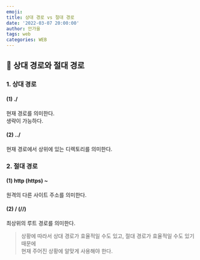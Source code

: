 ```yaml
---
emoji:
title: 상대 경로 vs 절대 경로
date: '2022-03-07 20:00:00'
author: 안가을
tags: web
categories: WEB
---
```


## 💙 상대 경로와 절대 경로

### 1. 상대 경로

#### (1) ./

현재 경로를 의미한다.<br />
생략이 가능하다.

#### (2) ../

현재 경로에서 상위에 있는 디렉토리를 의미한다.

### 2. 절대 경로

#### (1) http (https) ~

원격의 다른 사이트 주소를 의미한다.

#### (2) / (//)

최상위의 루트 경로를 의미한다.

> 상황에 따라서 상대 경로가 효율적일 수도 있고, 절대 경로가 효율적일 수도 있기 때문에<br />
> 현재 주어진 상황에 알맞게 사용해야 한다.

```toc

```
